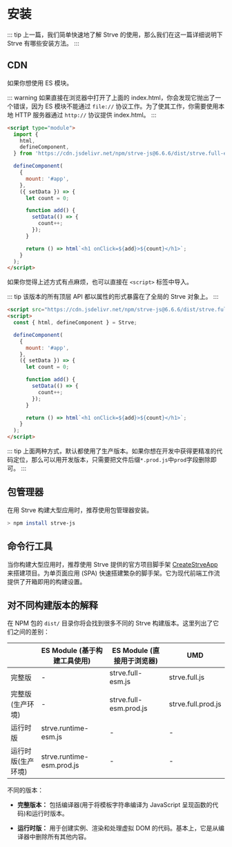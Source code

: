 # 安装

::: tip
上一篇，我们简单快速地了解 Strve 的使用，那么我们在这一篇详细说明下 Strve 有哪些安装方法。
:::

## CDN

如果你想使用 ES 模块。

::: warning
如果直接在浏览器中打开了上面的 index.html，你会发现它抛出了一个错误，因为 ES 模块不能通过 `file://` 协议工作。为了使其工作，你需要使用本地 HTTP 服务器通过 `http://` 协议提供 index.html。
:::

```html
<script type="module">
  import {
    html,
    defineComponent,
  } from 'https://cdn.jsdelivr.net/npm/strve-js@6.6.6/dist/strve.full-esm.js';

  defineComponent(
    {
      mount: '#app',
    },
    ({ setData }) => {
      let count = 0;

      function add() {
        setData(() => {
          count++;
        });
      }

      return () => html`<h1 onClick=${add}>${count}</h1>`;
    }
  );
</script>
```

如果你觉得上述方式有点麻烦，也可以直接在 `<script>` 标签中导入。

::: tip
该版本的所有顶层 API 都以属性的形式暴露在了全局的 Strve 对象上。
:::

```html
<script src="https://cdn.jsdelivr.net/npm/strve-js@6.6.6/dist/strve.full.prod.js"></script>
<script>
  const { html, defineComponent } = Strve;

  defineComponent(
    {
      mount: '#app',
    },
    ({ setData }) => {
      let count = 0;

      function add() {
        setData(() => {
          count++;
        });
      }

      return () => html`<h1 onClick=${add}>${count}</h1>`;
    }
  );
</script>
```

::: tip
上面两种方式，默认都使用了生产版本。如果你想在开发中获得更精准的代码定位，那么可以用开发版本，只需要把文件后缀`*.prod.js`中`prod`字段删除即可。
:::

## 包管理器

在用 Strve 构建大型应用时，推荐使用包管理器安装。

```bash
> npm install strve-js
```

## 命令行工具

当你构建大型应用时，推荐使用 Strve 提供的官方项目脚手架 [CreateStrveApp](/tool/createStrveApp/) 来搭建项目。为单页面应用 (SPA) 快速搭建繁杂的脚手架。它为现代前端工作流提供了开箱即用的构建设置。

## 对不同构建版本的解释

在 NPM 包的 `dist/` 目录你将会找到很多不同的 Strve 构建版本。这里列出了它们之间的差别：

|                    | ES Module (基于构建工具使用) | ES Module (直接用于浏览器) | UMD                |
| ------------------ | ---------------------------- | -------------------------- | ------------------ |
| 完整版             | -                            | strve.full-esm.js          | strve.full.js      |
| 完整版(生产环境)   | -                            | strve.full-esm.prod.js     | strve.full.prod.js |
| 运行时版           | strve.runtime-esm.js         | -                          | -                  |
| 运行时版(生产环境) | strve.runtime-esm.prod.js    | -                          | -                  |

不同的版本：

- **完整版本：** 包括编译器(用于将模板字符串编译为 JavaScript 呈现函数的代码)和运行时版本。

- **运行时版：** 用于创建实例、渲染和处理虚拟 DOM 的代码。基本上，它是从编译器中删除所有其他内容。
